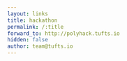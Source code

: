 ```yaml
---
layout: links
title: hackathon
permalink: /:title
forward_to: http://polyhack.tufts.io
hidden: false
author: team@tufts.io
---
```

